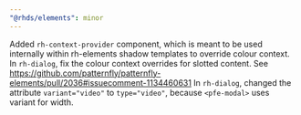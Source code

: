 ```yaml
---
"@rhds/elements": minor
---
```


Added `rh-context-provider` component, which is meant to be used internally within rh-elements shadow templates to override colour context.
In `rh-dialog`, fix the colour context overrides for slotted content. See https://github.com/patternfly/patternfly-elements/pull/2036#issuecomment-1134460631
In `rh-dialog`, changed the attribute `variant="video"` to `type="video"`, because `<pfe-modal>` uses variant for width.
